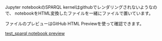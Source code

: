 
Jupyter notebookのSPARQL kernelはgithubでレンダリングされないようなので、
notebookをHTML変換したファイルを一緒にファイルで置いています。

ファイルのプレビューはGitHub HTML Previewを使って確認できます。

[test_sparql notebook preview](http://htmlpreview.github.io/?https://github.com/dogrunjp/hello_estat_lod/blob/master/test_sparql.html)